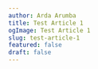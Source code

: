```yaml
---
author: Arda Arumba
title: Test Article 1
ogImage: Test Article 1
slug: test-article-1
featured: false
draft: false
---
```

